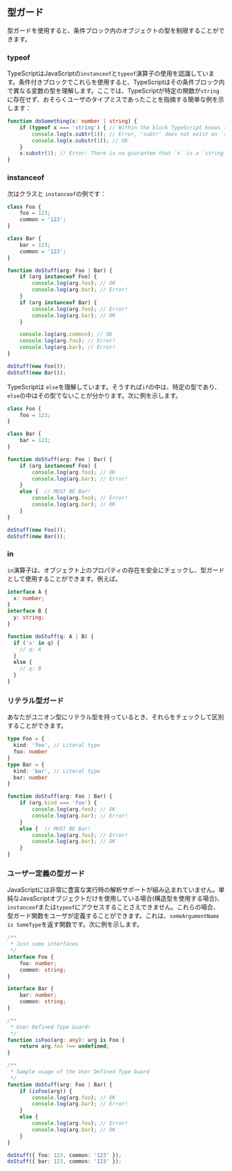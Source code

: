 ## 型ガード
型ガードを使用すると、条件ブロック内のオブジェクトの型を制限することができます。

### typeof

TypeScriptはJavaScriptの`instanceof`と`typeof`演算子の使用を認識しています。条件付きブロックでこれらを使用すると、TypeScriptはその条件ブロック内で異なる変数の型を理解します。ここでは、TypeScriptが特定の関数が`string`に存在せず、おそらくユーザのタイプミスであったことを指摘する簡単な例を示します：

```ts
function doSomething(x: number | string) {
    if (typeof x === 'string') { // Within the block TypeScript knows that `x` must be a string
        console.log(x.subtr(1)); // Error, 'subtr' does not exist on `string`
        console.log(x.substr(1)); // OK
    }
    x.substr(1); // Error: There is no guarantee that `x` is a `string`
}
```

### instanceof

次はクラスと `instanceof`の例です：

```ts
class Foo {
    foo = 123;
    common = '123';
}

class Bar {
    bar = 123;
    common = '123';
}

function doStuff(arg: Foo | Bar) {
    if (arg instanceof Foo) {
        console.log(arg.foo); // OK
        console.log(arg.bar); // Error!
    }
    if (arg instanceof Bar) {
        console.log(arg.foo); // Error!
        console.log(arg.bar); // OK
    }

    console.log(arg.common); // OK
    console.log(arg.foo); // Error!
    console.log(arg.bar); // Error!
}

doStuff(new Foo());
doStuff(new Bar());
```

TypeScriptは `else`を理解しています。そうすれば`if`の中は、特定の型であり、`else`の中はその型でないことが分かります。次に例を示します。

```ts
class Foo {
    foo = 123;
}

class Bar {
    bar = 123;
}

function doStuff(arg: Foo | Bar) {
    if (arg instanceof Foo) {
        console.log(arg.foo); // OK
        console.log(arg.bar); // Error!
    }
    else {  // MUST BE Bar!
        console.log(arg.foo); // Error!
        console.log(arg.bar); // OK
    }
}

doStuff(new Foo());
doStuff(new Bar());
```

### in

`in`演算子は、オブジェクト上のプロパティの存在を安全にチェックし、型ガードとして使用することができます。例えば。

```ts
interface A {
  x: number;
}
interface B {
  y: string;
}

function doStuff(q: A | B) {
  if ('x' in q) {
    // q: A
  }
  else {
    // q: B
  }
}
```

### リテラル型ガード

あなたがユニオン型にリテラル型を持っているとき、それらをチェックして区別することができます。

```ts
type Foo = {
  kind: 'foo', // Literal type 
  foo: number
}
type Bar = {
  kind: 'bar', // Literal type 
  bar: number
}

function doStuff(arg: Foo | Bar) {
    if (arg.kind === 'foo') {
        console.log(arg.foo); // OK
        console.log(arg.bar); // Error!
    }
    else {  // MUST BE Bar!
        console.log(arg.foo); // Error!
        console.log(arg.bar); // OK
    }
}
```

### ユーザー定義の型ガード
JavaScriptには非常に豊富な実行時の解析サポートが組み込まれていません。単純なJavaScriptオブジェクトだけを使用している場合(構造型を使用する場合)、 `instanceof`または`typeof`にアクセスすることさえできません。これらの場合、型ガード関数をユーザが定義することができます。これは、`someArgumentName is SomeType`を返す関数です。次に例を示します。

```ts
/**
 * Just some interfaces
 */
interface Foo {
    foo: number;
    common: string;
}

interface Bar {
    bar: number;
    common: string;
}

/**
 * User Defined Type Guard!
 */
function isFoo(arg: any): arg is Foo {
    return arg.foo !== undefined;
}

/**
 * Sample usage of the User Defined Type Guard
 */
function doStuff(arg: Foo | Bar) {
    if (isFoo(arg)) {
        console.log(arg.foo); // OK
        console.log(arg.bar); // Error!
    }
    else {
        console.log(arg.foo); // Error!
        console.log(arg.bar); // OK
    }
}

doStuff({ foo: 123, common: '123' });
doStuff({ bar: 123, common: '123' });
```
